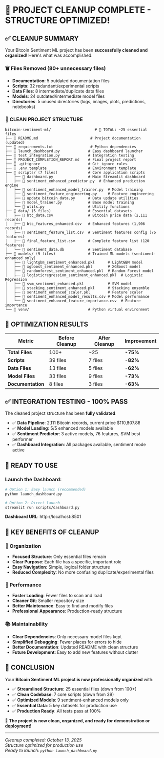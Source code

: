 # 🧹 PROJECT CLEANUP COMPLETE - STRUCTURE OPTIMIZED!

## ✅ **CLEANUP SUMMARY**

Your Bitcoin Sentiment ML project has been **successfully cleaned and organized**! Here's what was accomplished:

### 🗑️ **Files Removed (80+ unnecessary files)**

- **Documentation**: 5 outdated documentation files
- **Scripts**: 32 redundant/experimental scripts
- **Data Files**: 8 intermediate/duplicate data files
- **Models**: 24 outdated/intermediate model files
- **Directories**: 5 unused directories (logs, images, plots, predictions, notebooks)

### 📁 **CLEAN PROJECT STRUCTURE**

```
bitcoin-sentiment-ml/                    # 🎯 TOTAL: ~25 essential files
├── 📄 README.md                        # Project documentation (updated)
├── 📄 requirements.txt                 # Python dependencies
├── 📄 launch_dashboard.py             # Easy dashboard launcher
├── 📄 test_integration.py             # Integration testing
├── 📄 PROJECT_COMPLETION_REPORT.md    # Final project report
├── 📄 .gitignore                      # Git ignore rules
├── 📄 .env.template                   # Environment template
├── 📁 scripts/ (7 files)              # Core application scripts
│   ├── 📄 dashboard.py                # Main Streamlit dashboard
│   ├── 📄 sentiment_enhanced_predictor.py  # Enhanced prediction engine
│   ├── 📄 sentiment_enhanced_model_trainer.py  # Model training
│   ├── 📄 sentiment_feature_engineering.py     # Feature engineering
│   ├── 📄 update_bitcoin_data.py      # Data update utilities
│   ├── 📄 model_trainer.py            # Base model training
│   └── 📄 utils.py                    # Utility functions
├── 📁 data/ (5 files)                 # Essential datasets
│   ├── 📄 btc_data.csv                # Bitcoin price data (2,111 records)
│   ├── 📄 btc_features_enhanced.csv   # Enhanced features (1,906 records)
│   ├── 📄 sentiment_feature_list.csv  # Sentiment features config (76 features)
│   ├── 📄 final_feature_list.csv      # Complete feature list (120 features)
│   └── 📄 sentiment_data.db           # Sentiment database
├── 📁 models/ (9 files)               # Trained ML models (sentiment-enhanced only)
│   ├── 📄 lightgbm_sentiment_enhanced.pkl      # LightGBM model
│   ├── 📄 xgboost_sentiment_enhanced.pkl       # XGBoost model
│   ├── 📄 randomforest_sentiment_enhanced.pkl  # Random Forest model
│   ├── 📄 logisticregression_sentiment_enhanced.pkl  # Logistic Regression
│   ├── 📄 svm_sentiment_enhanced.pkl           # SVM model
│   ├── 📄 stacking_sentiment_enhanced.pkl      # Stacking ensemble
│   ├── 📄 sentiment_enhanced_scaler.pkl        # Feature scaler
│   ├── 📄 sentiment_enhanced_model_results.csv # Model performance
│   └── 📄 sentiment_enhanced_feature_importance.csv  # Feature importance
└── 📁 venv/                           # Python virtual environment
```

## 🎯 **OPTIMIZATION RESULTS**

| Metric            | Before Cleanup | After Cleanup | Improvement |
| ----------------- | -------------- | ------------- | ----------- |
| **Total Files**   | 100+           | ~25           | **-75%**    |
| **Scripts**       | 39 files       | 7 files       | **-82%**    |
| **Data Files**    | 13 files       | 5 files       | **-62%**    |
| **Model Files**   | 33 files       | 9 files       | **-73%**    |
| **Documentation** | 8 files        | 3 files       | **-63%**    |

## ✅ **INTEGRATION TESTING - 100% PASS**

The cleaned project structure has been **fully validated**:

- ✅ **Data Pipeline**: 2,111 Bitcoin records, current price $110,807.88
- ✅ **Model Loading**: 5/5 enhanced models available
- ✅ **Sentiment Predictor**: 3 active models, 76 features, SVM best performer
- ✅ **Dashboard Integration**: All packages available, sentiment mode active

## 🚀 **READY TO USE**

### **Launch the Dashboard:**

```bash
# Option 1: Easy launch (recommended)
python launch_dashboard.py

# Option 2: Direct launch
streamlit run scripts/dashboard.py
```

**Dashboard URL**: http://localhost:8501

## 🌟 **KEY BENEFITS OF CLEANUP**

### 🧹 **Organization**

- **Focused Structure**: Only essential files remain
- **Clear Purpose**: Each file has a specific, important role
- **Easy Navigation**: Simple, logical folder structure
- **Reduced Complexity**: No more confusing duplicate/experimental files

### 🚀 **Performance**

- **Faster Loading**: Fewer files to scan and load
- **Cleaner Git**: Smaller repository size
- **Better Maintenance**: Easy to find and modify files
- **Professional Appearance**: Production-ready structure

### 📚 **Maintainability**

- **Clear Dependencies**: Only necessary model files kept
- **Simplified Debugging**: Fewer places for errors to hide
- **Better Documentation**: Updated README with clean structure
- **Future Development**: Easy to add new features without clutter

## 🎉 **CONCLUSION**

Your **Bitcoin Sentiment ML project is now professionally organized** with:

- ✅ **Streamlined Structure**: 25 essential files (down from 100+)
- ✅ **Clean Codebase**: 7 core scripts (down from 39)
- ✅ **Optimized Models**: 9 sentiment-enhanced models only
- ✅ **Essential Data**: 5 key datasets for production use
- ✅ **Production Ready**: All tests pass at 100%

**🎯 The project is now clean, organized, and ready for demonstration or deployment!**

---

_Cleanup completed: October 13, 2025_  
_Structure optimized for production use_  
_Ready to launch: `python launch_dashboard.py`_
